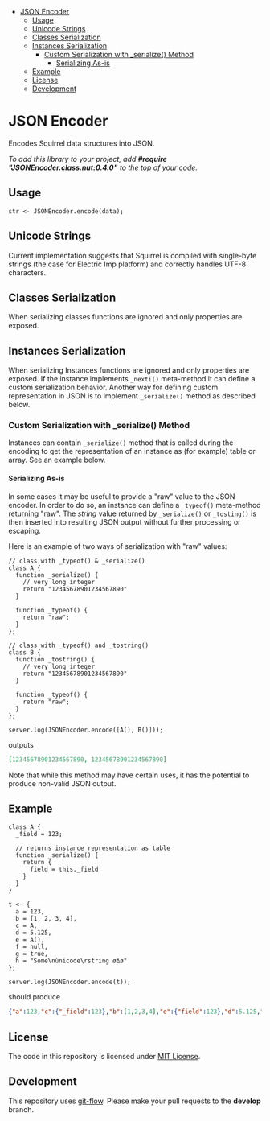 <!-- START doctoc generated TOC please keep comment here to allow auto update -->
<!-- DON'T EDIT THIS SECTION, INSTEAD RE-RUN doctoc TO UPDATE -->


- [JSON Encoder](#json-encoder)
  - [Usage](#usage)
  - [Unicode Strings](#unicode-strings)
  - [Classes Serialization](#classes-serialization)
  - [Instances Serialization](#instances-serialization)
    - [Custom Serialization with \_serialize() Method](#custom-serialization-with-%5C_serialize-method)
      - [Serializing As-is](#serializing-as-is)
  - [Example](#example)
  - [License](#license)
  - [Development](#development)

<!-- END doctoc generated TOC please keep comment here to allow auto update -->

# JSON Encoder

Encodes Squirrel data structures into JSON.

_To add this library to your project, add **#require "JSONEncoder.class.nut:0.4.0"** to the top of your code._

## Usage

```squirrel
str <- JSONEncoder.encode(data);
```

## Unicode Strings

Current implementation suggests that Squirrel is compiled with single-byte strings (the case for Electric Imp platform) and correctly handles UTF-8 characters.

## Classes Serialization

When serializing classes functions are ignored and only properties are exposed.

## Instances Serialization

When serializing Instances functions are ignored and only properties are exposed. If the instance implements `_nexti()` meta-method it can define a custom serialization behavior. Another way for defining custom representation in JSON is to implement `_serialize()` method as described below.

### Custom Serialization with \_serialize() Method

Instances can contain `_serialize()` method that is called during the encoding to get the representation of an instance as (for example) table or array. See an example below.

#### Serializing As-is

In some cases it may be useful to provide a "raw" value to the JSON encoder. In order to do so, an instance can define a `_typeof()` meta-method returning "raw". The *string* value returned by `_serialize()` or `_tosting()` is then inserted into resulting JSON output without further processing or escaping.

Here is an example of two ways of serialization with "raw" values:

```squirrel
// class with _typeof() & _serialize()
class A {
  function _serialize() {
    // very long integer
    return "12345678901234567890"
  }

  function _typeof() {
    return "raw";
  }
};

// class with _typeof() and _tostring()
class B {
  function _tostring() {
    // very long integer
    return "12345678901234567890"
  }

  function _typeof() {
    return "raw";
  }
};

server.log(JSONEncoder.encode([A(), B()]));
```

outputs

```json
[12345678901234567890, 12345678901234567890]
```

Note that while this method may have certain uses, it has the potential to produce non-valid JSON output.

## Example

```squirrel
class A {
  _field = 123;

  // returns instance representation as table
  function _serialize() {
    return {
      field = this._field
    }
  }
}

t <- {
  a = 123,
  b = [1, 2, 3, 4],
  c = A,
  d = 5.125,
  e = A(),
  f = null,
  g = true,
  h = "Some\nùnicode\rstring ø∆ø"
};

server.log(JSONEncoder.encode(t));
```

should produce

```json
{"a":123,"c":{"_field":123},"b":[1,2,3,4],"e":{"field":123},"d":5.125,"g":true,"f":null,"h":"Some\nùnicode\rstring ø∆ø"}
```

## License

The code in this repository is licensed under [MIT License](https://github.com/electricimp/serializer/tree/master/LICENSE).

## Development

This repository uses [git-flow](http://jeffkreeftmeijer.com/2010/why-arent-you-using-git-flow/).
Please make your pull requests to the __develop__ branch.
